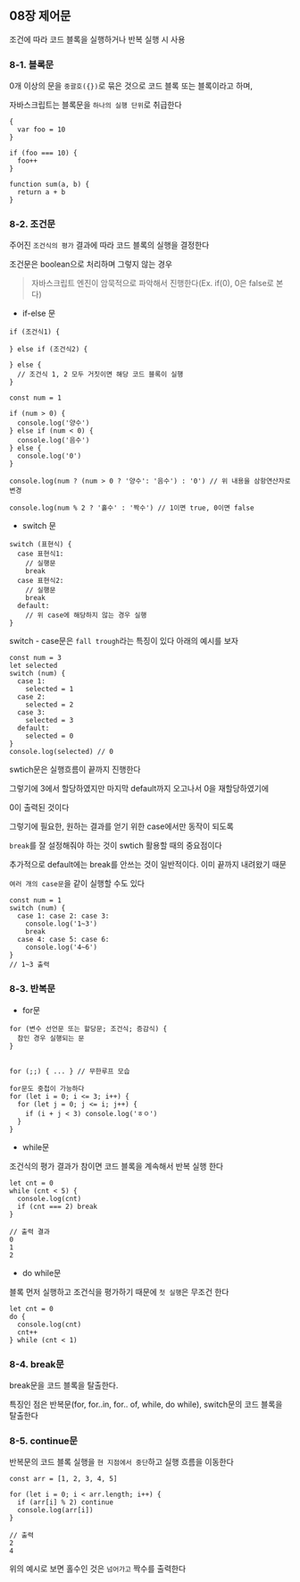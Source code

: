 ## 08장 제어문

조건에 따라 코드 블록을 실행하거나 반복 실행 시 사용

### 8-1. 블록문

0개 이상의 문을 `중괄호({})`로 묶은 것으로 코드 블록 또는 블록이라고 하며,

자바스크립트는 블록문을 `하나의 실행 단위`로 취급한다

```
{
  var foo = 10
}

if (foo === 10) {
  foo++
}

function sum(a, b) {
  return a + b
}
```

### 8-2. 조건문

주어진 `조건식의 평가` 결과에 따라 코드 블록의 실행을 결정한다

조건문은 boolean으로 처리하며 그렇지 않는 경우

> 자바스크립트 엔진이 암묵적으로 파악해서 진행한다(Ex. if(0), 0은 false로 본다)

- if-else 문

```
if (조건식1) {

} else if (조건식2) {

} else {
  // 조건식 1, 2 모두 거짓이면 해당 코드 블록이 실행
}

const num = 1

if (num > 0) {
  console.log('양수')
} else if (num < 0) {
  console.log('음수')
} else {
  console.log('0')
}

console.log(num ? (num > 0 ? '양수': '음수') : '0') // 위 내용을 삼항연산자로 변경

console.log(num % 2 ? '홀수' : '짝수') // 1이면 true, 0이면 false
```

- switch 문

```
switch (표현식) {
  case 표현식1:
    // 실행문
    break
  case 표현식2:
    // 실행문
    break
  default:
    // 위 case에 해당하지 않는 경우 실행
}
```

switch - case문은 `fall trough`라는 특징이 있다
아래의 예시를 보자

```
const num = 3
let selected
switch (num) {
  case 1:
    selected = 1
  case 2:
    selected = 2
  case 3:
    selected = 3
  default:
    selected = 0
}
console.log(selected) // 0
```

swtich문은 실행흐름이 끝까지 진행한다

그렇기에 3에서 할당하였지만 마지막 default까지 오고나서 0을 재할당하였기에

0이 출력된 것이다

그렇기에 필요한, 원하는 결과를 얻기 위한 case에서만 동작이 되도록

`break`를 잘 설정해줘야 하는 것이 swtich 활용할 때의 중요점이다

추가적으로 default에는 break를 안쓰는 것이 일반적이다. 이미 끝까지 내려왔기 때문

`여러 개의 case문`을 같이 실행할 수도 있다

```
const num = 1
switch (num) {
  case 1: case 2: case 3:
    console.log('1~3')
    break
  case 4: case 5: case 6:
    console.log('4~6')
}
// 1~3 출력
```

### 8-3. 반복문

- for문

```
for (변수 선언문 또는 할당문; 조건식; 증감식) {
  참인 경우 실행되는 문
}
```

```

for (;;) { ... } // 무한루프 모습

for문도 중첩이 가능하다
for (let i = 0; i <= 3; i++) {
  for (let j = 0; j <= i; j++) {
    if (i + j < 3) console.log('ㅎㅇ')
  }
}
```

- while문

조건식의 평가 결과가 참이면 코드 블록을 계속해서 반복 실행 한다

```
let cnt = 0
while (cnt < 5) {
  console.log(cnt)
  if (cnt === 2) break
}

// 출력 결과
0
1
2
```

- do while문

블록 먼저 실행하고 조건식을 평가하기 때문에 `첫 실행`은 무조건 한다

```
let cnt = 0
do {
  console.log(cnt)
  cnt++
} while (cnt < 1)
```

### 8-4. break문

break문을 코드 블록을 탈출한다.

특징인 점은 반복문(for, for..in, for.. of, while, do while), switch문의 코드 블록을 탈출한다

### 8-5. continue문

반복문의 코드 블록 실행을 `현 지점에서 중단`하고 실행 흐름을 이동한다

```
const arr = [1, 2, 3, 4, 5]

for (let i = 0; i < arr.length; i++) {
  if (arr[i] % 2) continue
  console.log(arr[i])
}

// 출력
2
4
```

위의 예시로 보면 홀수인 것은 `넘어가고` 짝수를 출력한다
